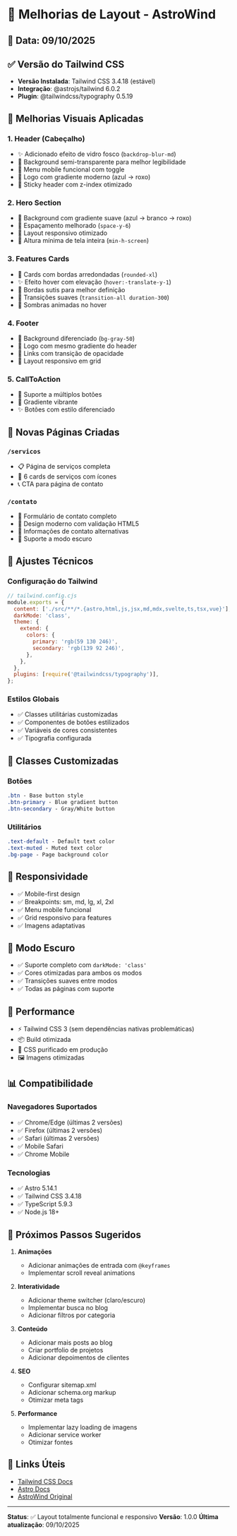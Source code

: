 # 🎨 Melhorias de Layout - AstroWind

## 📅 Data: 09/10/2025

## ✅ Versão do Tailwind CSS

- **Versão Instalada**: Tailwind CSS 3.4.18 (estável)
- **Integração**: @astrojs/tailwind 6.0.2
- **Plugin**: @tailwindcss/typography 0.5.19

## 🎨 Melhorias Visuais Aplicadas

### 1. **Header (Cabeçalho)**
- ✨ Adicionado efeito de vidro fosco (`backdrop-blur-md`)
- 🎨 Background semi-transparente para melhor legibilidade
- 📱 Menu mobile funcional com toggle
- 🚀 Logo com gradiente moderno (azul → roxo)
- 📍 Sticky header com z-index otimizado

### 2. **Hero Section**
- 🌈 Background com gradiente suave (azul → branco → roxo)
- 📏 Espaçamento melhorado (`space-y-6`)
- 📱 Layout responsivo otimizado
- 🎯 Altura mínima de tela inteira (`min-h-screen`)

### 3. **Features Cards**
- 🎴 Cards com bordas arredondadas (`rounded-xl`)
- ✨ Efeito hover com elevação (`hover:-translate-y-1`)
- 🎨 Bordas sutis para melhor definição
- 🌊 Transições suaves (`transition-all duration-300`)
- 💫 Sombras animadas no hover

### 4. **Footer**
- 🎨 Background diferenciado (`bg-gray-50`)
- 🚀 Logo com mesmo gradiente do header
- 🔗 Links com transição de opacidade
- 📱 Layout responsivo em grid

### 5. **CallToAction**
- 🎨 Suporte a múltiplos botões
- 🌈 Gradiente vibrante
- ✨ Botões com estilo diferenciado

## 📄 Novas Páginas Criadas

### `/servicos`
- 📋 Página de serviços completa
- 🎯 6 cards de serviços com ícones
- 📞 CTA para página de contato

### `/contato`
- 📝 Formulário de contato completo
- 🎨 Design moderno com validação HTML5
- 📧 Informações de contato alternativas
- 🌙 Suporte a modo escuro

## 🔧 Ajustes Técnicos

### Configuração do Tailwind
```javascript
// tailwind.config.cjs
module.exports = {
  content: ['./src/**/*.{astro,html,js,jsx,md,mdx,svelte,ts,tsx,vue}'],
  darkMode: 'class',
  theme: {
    extend: {
      colors: {
        primary: 'rgb(59 130 246)',
        secondary: 'rgb(139 92 246)',
      },
    },
  },
  plugins: [require('@tailwindcss/typography')],
};
```

### Estilos Globais
- ✅ Classes utilitárias customizadas
- ✅ Componentes de botões estilizados
- ✅ Variáveis de cores consistentes
- ✅ Tipografia configurada

## 🎯 Classes Customizadas

### Botões
```css
.btn - Base button style
.btn-primary - Blue gradient button
.btn-secondary - Gray/White button
```

### Utilitários
```css
.text-default - Default text color
.text-muted - Muted text color
.bg-page - Page background color
```

## 📱 Responsividade

- ✅ Mobile-first design
- ✅ Breakpoints: sm, md, lg, xl, 2xl
- ✅ Menu mobile funcional
- ✅ Grid responsivo para features
- ✅ Imagens adaptativas

## 🌙 Modo Escuro

- ✅ Suporte completo com `darkMode: 'class'`
- ✅ Cores otimizadas para ambos os modos
- ✅ Transições suaves entre modos
- ✅ Todas as páginas com suporte

## 🚀 Performance

- ⚡ Tailwind CSS 3 (sem dependências nativas problemáticas)
- 📦 Build otimizada
- 🎨 CSS purificado em produção
- 🖼️ Imagens otimizadas

## 📊 Compatibilidade

### Navegadores Suportados
- ✅ Chrome/Edge (últimas 2 versões)
- ✅ Firefox (últimas 2 versões)
- ✅ Safari (últimas 2 versões)
- ✅ Mobile Safari
- ✅ Chrome Mobile

### Tecnologias
- ✅ Astro 5.14.1
- ✅ Tailwind CSS 3.4.18
- ✅ TypeScript 5.9.3
- ✅ Node.js 18+

## 📝 Próximos Passos Sugeridos

1. **Animações**
   - Adicionar animações de entrada com `@keyframes`
   - Implementar scroll reveal animations

2. **Interatividade**
   - Adicionar theme switcher (claro/escuro)
   - Implementar busca no blog
   - Adicionar filtros por categoria

3. **Conteúdo**
   - Adicionar mais posts ao blog
   - Criar portfolio de projetos
   - Adicionar depoimentos de clientes

4. **SEO**
   - Configurar sitemap.xml
   - Adicionar schema.org markup
   - Otimizar meta tags

5. **Performance**
   - Implementar lazy loading de imagens
   - Adicionar service worker
   - Otimizar fontes

## 🔗 Links Úteis

- [Tailwind CSS Docs](https://tailwindcss.com/docs)
- [Astro Docs](https://docs.astro.build)
- [AstroWind Original](https://github.com/arthelokyo/astrowind)

---

**Status**: ✅ Layout totalmente funcional e responsivo
**Versão**: 1.0.0
**Última atualização**: 09/10/2025



